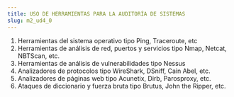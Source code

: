 ```yaml
---
title: USO DE HERRAMIENTAS PARA LA AUDITORÍA DE SISTEMAS
slug: m2_ud4_0
---
```


1. Herramientas del sistema operativo tipo Ping, Traceroute, etc
2. Herramientas de análisis de red, puertos y servicios tipo Nmap, Netcat, NBTScan, etc.
3. Herramientas de análisis de vulnerabilidades tipo Nessus
4. Analizadores de protocolos tipo WireShark, DSniff, Cain Abel, etc.
5. Analizadores de páginas web tipo Acunetix, Dirb, Parosproxy, etc.
6. Ataques de diccionario y fuerza bruta tipo Brutus, John the Ripper, etc.